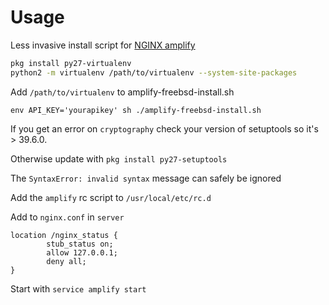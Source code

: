 # Usage
Less invasive install script for [NGINX amplify](https://amplify.nginx.com)

```sh
pkg install py27-virtualenv
python2 -m virtualenv /path/to/virtualenv --system-site-packages
```
Add `/path/to/virtualenv` to amplify-freebsd-install.sh

`env API_KEY='yourapikey' sh ./amplify-freebsd-install.sh`

If you get an error on `cryptography` check your version of setuptools so it's > 39.6.0.

Otherwise update with `pkg install py27-setuptools`

The `SyntaxError: invalid syntax` message can safely be ignored

Add the `amplify` rc script to `/usr/local/etc/rc.d`

Add to `nginx.conf` in `server`
```
location /nginx_status {
        stub_status on;
        allow 127.0.0.1;
        deny all;
}
```


Start with `service amplify start`
